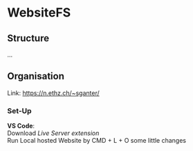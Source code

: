 # WebsiteFS
## Structure
...
## Organisation
Link: https://n.ethz.ch/~sganter/

### Set-Up
**VS Code**:  
Download *Live Server extension*  
Run Local hosted Website by CMD + L + O
some little changes
